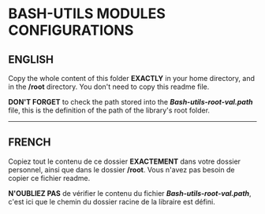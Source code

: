 # BASH-UTILS MODULES CONFIGURATIONS

## ENGLISH

Copy the whole content of this folder **EXACTLY** in your home directory, and in the **/root** directory. You don't need to copy this readme file.

**DON'T FORGET** to check the path stored into the **_Bash-utils-root-val.path_** file, this is the definition of the path of the library's root folder.

---

## FRENCH

Copiez tout le contenu de ce dossier **EXACTEMENT** dans votre dossier personnel, ainsi que dans le dossier **/root**. Vous n'avez pas besoin de copier ce fichier readme.

**N'OUBLIEZ PAS** de vérifier le contenu du fichier **_Bash-utils-root-val.path_**, c'est ici que le chemin du dossier racine de la libraire est défini.
